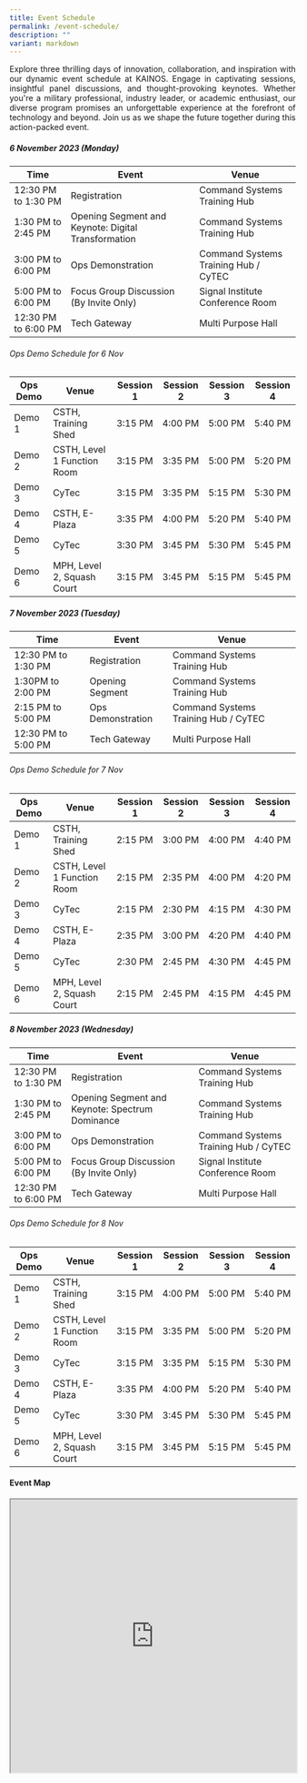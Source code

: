 ```yaml
---
title: Event Schedule
permalink: /event-schedule/
description: ""
variant: markdown
---
```

<p style="text-align: justify;">Explore three thrilling days of innovation, collaboration, and inspiration with our dynamic event schedule at KAINOS. Engage in captivating sessions, insightful panel discussions, and thought-provoking keynotes. Whether you're a military professional, industry leader, or academic enthusiast, our diverse program promises an unforgettable experience at the forefront of technology and beyond. Join us as we shape the future together during this action-packed event.</p>


<h5>6 November 2023 (Monday)</h5>
 
 
| Time | Event | Venue |
| -------- | -------- | -------- |
|12:30 PM to 1:30 PM | Registration | Command Systems Training Hub|
| 1:30 PM to 2:45 PM | Opening Segment and Keynote: Digital Transformation  | Command Systems Training Hub|
|3:00 PM to 6:00 PM| Ops Demonstration|Command Systems Training Hub / CyTEC|
|5:00 PM to 6:00 PM| Focus Group Discussion (By Invite Only)| Signal Institute Conference Room|
|12:30 PM to 6:00 PM| Tech Gateway | Multi Purpose Hall |

###### Ops Demo Schedule for 6 Nov

| Ops Demo |Venue | Session 1 | Session 2 | Session 3 | Session 4 | 
| -------- | -------- | -------- | -------- | -------- | -------- |
|Demo 1| CSTH, Training Shed|3:15 PM|4:00 PM |5:00 PM|5:40 PM|
|Demo 2| CSTH, Level 1 Function Room| 3:15 PM| 3:35 PM|5:00 PM|5:20 PM|
|Demo 3| CyTec | 3:15 PM| 3:35 PM|5:15 PM|5:30 PM|
|Demo 4| CSTH, E-Plaza|3:35 PM|4:00 PM |5:20 PM|5:40 PM|
|Demo 5| CyTec |3:30 PM|3:45 PM|5:30 PM|5:45 PM|
|Demo 6| MPH, Level 2, Squash Court|3:15 PM|3:45 PM|5:15 PM|5:45 PM|



<h5>7 November 2023 (Tuesday)</h5>
 
| Time | Event | Venue |
| -------- | -------- |-------- |
|12:30 PM to 1:30 PM | Registration | Command Systems Training Hub|
|1:30PM to 2:00 PM | Opening Segment |Command Systems Training Hub|
|2:15 PM to 5:00 PM| Ops Demonstration|Command Systems Training Hub / CyTEC|
|12:30 PM to 5:00 PM| Tech Gateway | Multi Purpose Hall |

###### Ops Demo Schedule for 7 Nov

| Ops Demo |Venue | Session 1 | Session 2 | Session 3 | Session 4 | 
| -------- | -------- | -------- | -------- | -------- | -------- |
|Demo 1| CSTH, Training Shed|2:15 PM|3:00 PM |4:00 PM|4:40 PM|
|Demo 2| CSTH, Level 1 Function Room| 2:15 PM| 2:35 PM|4:00 PM|4:20 PM|
|Demo 3| CyTec | 2:15 PM| 2:30 PM|4:15 PM|4:30 PM|
|Demo 4| CSTH, E-Plaza|2:35 PM|3:00 PM |4:20 PM|4:40 PM|
|Demo 5| CyTec |2:30 PM|2:45 PM|4:30 PM|4:45 PM|
|Demo 6| MPH, Level 2, Squash Court|2:15 PM|2:45 PM|4:15 PM|4:45 PM|

<h5>8 November 2023 (Wednesday)</h5>
 
| Time | Event | Venue |
| -------- | -------- | -------- |
|12:30 PM to 1:30 PM | Registration | Command Systems Training Hub|
| 1:30 PM to 2:45 PM | Opening Segment and Keynote: Spectrum Dominance  | Command Systems Training Hub|
|3:00 PM to 6:00 PM| Ops Demonstration|Command Systems Training Hub / CyTEC|
|5:00 PM to 6:00 PM| Focus Group Discussion (By Invite Only)| Signal Institute Conference Room|
|12:30 PM to 6:00 PM| Tech Gateway | Multi Purpose Hall |

###### Ops Demo Schedule for 8 Nov

| Ops Demo |Venue | Session 1 | Session 2 | Session 3 | Session 4 | 
| -------- | -------- | -------- | -------- | -------- | -------- |
|Demo 1| CSTH, Training Shed|3:15 PM|4:00 PM |5:00 PM|5:40 PM|
|Demo 2| CSTH, Level 1 Function Room| 3:15 PM| 3:35 PM|5:00 PM|5:20 PM|
|Demo 3| CyTec | 3:15 PM| 3:35 PM|5:15 PM|5:30 PM|
|Demo 4| CSTH, E-Plaza|3:35 PM|4:00 PM |5:20 PM|5:40 PM|
|Demo 5| CyTec |3:30 PM|3:45 PM|5:30 PM|5:45 PM|
|Demo 6| MPH, Level 2, Squash Court|3:15 PM|3:45 PM|5:15 PM|5:45 PM|



#### Event Map
<iframe src="https://www.google.com/maps/d/u/1/embed?mid=1XQt0biRtD0xPtkpNumyIF_SqtxcFkr0&amp;ehbc=2E312F" width="100%" height="480"></iframe>